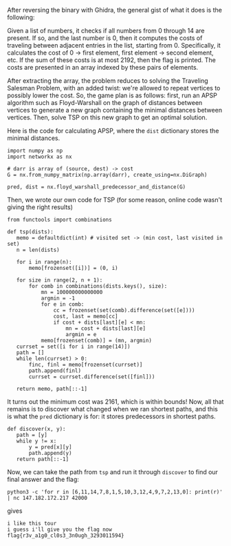 After reversing the binary with Ghidra, the general gist of what it does is
the following:

Given a list of numbers, it checks if all numbers from 0 through 14 are
present. If so, and the last number is 0, then it computes the costs of
traveling between adjacent entries in the list, starting from 0. Specifically,
it calculates the cost of 0 -> first element, first element -> second element,
etc. If the sum of these costs is at most 2192, then the flag is printed. The
costs are presented in an array indexed by these pairs of elements.

After extracting the array, the problem reduces to solving the Traveling
Salesman Problem, with an added twist: we're allowed to repeat vertices to
possibly lower the cost. So, the game plan is as follows: first, run an APSP
algorithm such as Floyd-Warshall on the graph of distances between vertices to
generate a new graph containing the minimal distances between vertices. Then,
solve TSP on this new graph to get an optimal solution.

Here is the code for calculating APSP, where the `dist` dictionary stores the
minimal distances.

```  
import numpy as np  
import networkx as nx

# darr is array of (source, dest) -> cost  
G = nx.from_numpy_matrix(np.array(darr), create_using=nx.DiGraph)

pred, dist = nx.floyd_warshall_predecessor_and_distance(G)  
```

Then, we wrote our own code for TSP (for some reason, online code wasn't
giving the right results)

```  
from functools import combinations

def tsp(dists):  
   memo = defaultdict(int) # visited set -> (min cost, last visited in set)  
   n = len(dists)

   for i in range(n):  
       memo[frozenset([i])] = (0, i)

   for size in range(2, n + 1):  
       for comb in combinations(dists.keys(), size):  
           mn = 100000000000000  
           argmin = -1  
           for e in comb:  
               cc = frozenset(set(comb).difference(set([e])))  
               cost, last = memo[cc]  
               if cost + dists[last][e] < mn:  
                   mn = cost + dists[last][e]  
                   argmin = e  
           memo[frozenset(comb)] = (mn, argmin)  
   currset = set([i for i in range(14)])  
   path = []  
   while len(currset) > 0:  
       finc, finl = memo[frozenset(currset)]  
       path.append(finl)  
       currset = currset.difference(set([finl]))

   return memo, path[::-1]  
```

It turns out the minimum cost was 2161, which is within bounds! Now, all that
remains is to discover what changed when we ran shortest paths, and this is
what the `pred` dictionary is for: it stores predecessors in shortest paths.

```  
def discover(x, y):  
   path = [y]  
   while y != x:  
       y = pred[x][y]  
       path.append(y)  
   return path[::-1]  
```

Now, we can take the path from `tsp` and run it through `discover` to find our
final answer and the flag:

`python3 -c 'for r in [6,11,14,7,8,1,5,10,3,12,4,9,7,2,13,0]: print(r)' | nc 147.182.172.217 42000`

gives

```  
i like this tour  
i guess i'll give you the flag now  
flag{r3v_a1g0_cl0s3_3n0ugh_3293011594}  
```